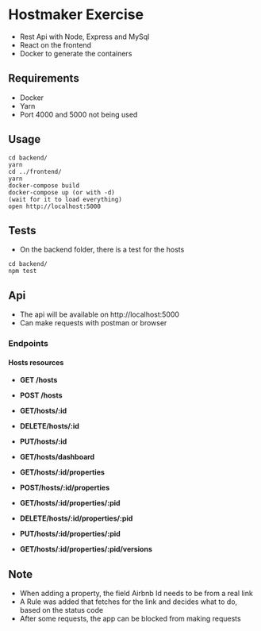 # Hostmaker Exercise

- Rest Api with Node, Express and MySql
- React on the frontend
- Docker to generate the containers

## Requirements
- Docker
- Yarn
- Port 4000 and 5000 not being used

## Usage

```
cd backend/
yarn
cd ../frontend/
yarn
docker-compose build
docker-compose up (or with -d)
(wait for it to load everything)
open http://localhost:5000
```

## Tests

- On the backend folder, there is a test for the hosts
```
cd backend/
npm test
```

## Api

- The api will be available on http://localhost:5000
- Can make requests with postman or browser

### Endpoints

#### Hosts resources

- **GET /hosts**
- **POST /hosts**

- **GET/hosts/:id**
- **DELETE/hosts/:id**
- **PUT/hosts/:id**

- **GET/hosts/dashboard**

- **GET/hosts/:id/properties**
- **POST/hosts/:id/properties**

- **GET/hosts/:id/properties/:pid**
- **DELETE/hosts/:id/properties/:pid**
- **PUT/hosts/:id/properties/:pid**

- **GET/hosts/:id/properties/:pid/versions**

## Note 
- When adding a property, the field Airbnb Id needs to be from a real link
- A Rule was added that fetches for the link and decides what to do, based on the status code
- After some requests, the app can be blocked from making requests